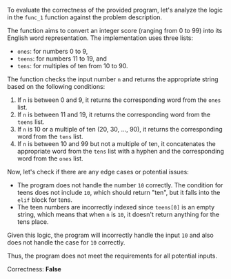 To evaluate the correctness of the provided program, let's analyze the logic in the `func_1` function against the problem description.

The function aims to convert an integer score (ranging from 0 to 99) into its English word representation. The implementation uses three lists:
- `ones`: for numbers 0 to 9,
- `teens`: for numbers 11 to 19, and
- `tens`: for multiples of ten from 10 to 90.

The function checks the input number `n` and returns the appropriate string based on the following conditions:
1. If `n` is between 0 and 9, it returns the corresponding word from the `ones` list.
2. If `n` is between 11 and 19, it returns the corresponding word from the `teens` list.
3. If `n` is 10 or a multiple of ten (20, 30, ..., 90), it returns the corresponding word from the `tens` list.
4. If `n` is between 10 and 99 but not a multiple of ten, it concatenates the appropriate word from the `tens` list with a hyphen and the corresponding word from the `ones` list.

Now, let's check if there are any edge cases or potential issues:
- The program does not handle the number `10` correctly. The condition for teens does not include `10`, which should return "ten", but it falls into the `elif` block for tens.
- The teen numbers are incorrectly indexed since `teens[0]` is an empty string, which means that when `n` is `10`, it doesn't return anything for the tens place.

Given this logic, the program will incorrectly handle the input `10` and also does not handle the case for `10` correctly.

Thus, the program does not meet the requirements for all potential inputs.

Correctness: **False**